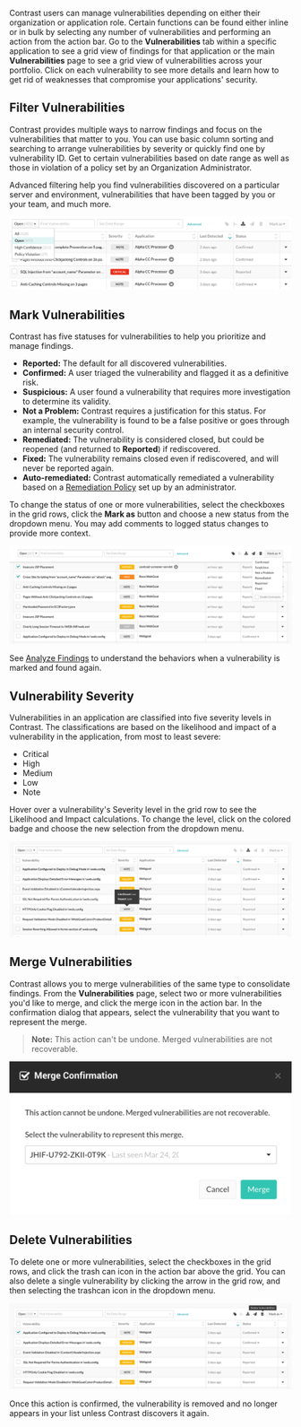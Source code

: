 <!--
title: "Manage Vulnerabilities"
description: "Overview of vulnerability management"
tags: "user vulnerability management"
-->

Contrast users can manage vulnerabilities depending on either their organization or application role. Certain functions can be found either inline or in bulk by selecting any number of vulnerabilities and performing an action from the action bar. Go to the **Vulnerabilities** tab within a specific application to see a grid view of findings for that application or the main **Vulnerabilities** page to see a grid view of  vulnerabilities across your portfolio. Click on each vulnerability to see more details and learn how to get rid of weaknesses that compromise your applications' security. 

## Filter Vulnerabilities 

Contrast provides multiple ways to narrow findings and focus on the vulnerabilities that matter to you. You can use basic column sorting and searching to arrange vulnerabilities by severity or quickly find one by vulnerability ID. Get to certain vulnerabilities based on date range as well as those in violation of a policy set by an Organization Administrator. 

Advanced filtering help you find vulnerabilities discovered on a particular server and environment, vulnerabilities that have been tagged by you or your team, and much more. 

<a href="assets/images/Vulnerability_Filters.png" rel="lightbox" title="Vulnerability Filters"><img class="thumbnail" src="assets/images/Vulnerability_Filters.png"/></a>

## Mark Vulnerabilities

Contrast has five statuses for vulnerabilities to help you prioritize and manage findings. 

* **Reported:** The default for all discovered vulnerabilities.
* **Confirmed:** A user triaged the vulnerability and flagged it as a definitive risk.
* **Suspicious:** A user found a vulnerability that requires more investigation to determine its validity. 
* **Not a Problem:** Contrast requires a justification for this status. For example, the vulnerability is found to be a false positive or goes through an internal security control. 
* **Remediated:** The vulnerability is considered closed, but could be reopened (and returned to **Reported**) if rediscovered.
* **Fixed:** The vulnerability remains closed even if rediscovered, and will never be reported again.
* **Auto-remediated:** Contrast automatically remediated a vulnerability based on a [Remediation Policy](admin-policymgmt.html#remediate) set up by an administrator. 

To change the status of one or more vulnerabilities, select the checkboxes in the grid rows, click the **Mark as** button and choose a new status from the dropdown menu. You may add comments to logged status changes to provide more context.

<a href="assets/images/Vulnerability-mark-as.png" rel="lightbox" title="Change vulnerability status"><img class="thumbnail" src="assets/images/Vulnerability-mark-as.png"/></a>

See [Analyze Findings](user-vulns.html#analyze) to understand the behaviors when a vulnerability is marked and found again.

## Vulnerability Severity

Vulnerabilities in an application are classified into five severity levels in Contrast. The classifications are based on the likelihood and impact of a vulnerability in the application, from most to least severe:

* Critical
* High
* Medium
* Low
* Note

Hover over a vulnerability's Severity level in the grid row to see the Likelihood and Impact calculations. To change the level, click on the colored badge and choose the new selection from the dropdown menu.

<a href="assets/images/Vulnerability-severity.png" rel="lightbox" title="Likelihood and Impact ratings of a vulnerability severity level"><img class="thumbnail" src="assets/images/Vulnerability-severity.png"/></a>

## Merge Vulnerabilities

Contrast allows you to merge vulnerabilities of the same type to consolidate findings. From the **Vulnerabilities** page, select two or more vulnerabilities you'd like to merge, and click the merge icon in the action bar. In the confirmation dialog that appears, select the vulnerability that you want to represent the merge. 

>**Note:** This action can't be undone. Merged vulnerabilities are not recoverable. 

<a href="assets/images/Merge_Vulnerabilities.png" rel="lightbox" title="Merge Vulnerabilities"><img class="thumbnail" src="assets/images/Merge_Vulnerabilities.png"/></a>

## Delete Vulnerabilities

To delete one or more vulnerabilities, select the checkboxes in the grid rows, and click the trash can icon in the action bar above the grid. You can also delete a single vulnerability by clicking the arrow in the grid row, and then selecting the trashcan icon in the dropdown menu. 

<a href="assets/images/Vulnerability-delete.png" rel="lightbox" title="Delete vulnerabilities"><img class="thumbnail" src="assets/images/Vulnerability-delete.png"/></a>

Once this action is confirmed, the vulnerability is removed and no longer appears in your list unless Contrast discovers it again. 


